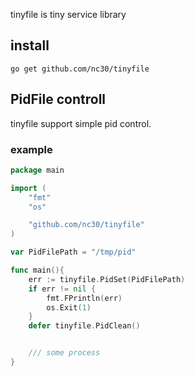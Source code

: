 tinyfile is tiny service library

## install

`go get github.com/nc30/tinyfile`


## PidFile controll

tinyfile support simple pid control.


### example

```go
package main

import (
	"fmt"
	"os"

	"github.com/nc30/tinyfile"
)

var PidFilePath = "/tmp/pid"

func main(){
	err := tinyfile.PidSet(PidFilePath)
	if err != nil {
		fmt.FPrintln(err)
		os.Exit(1)
	}
	defer tinyfile.PidClean()


	/// some process
}

```
